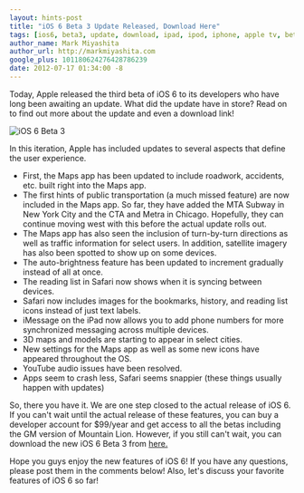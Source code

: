```yaml
---
layout: hints-post
title: "iOS 6 Beta 3 Update Released, Download Here"
tags: [ios6, beta3, update, download, ipad, ipod, iphone, apple tv, beta, apple]
author_name: Mark Miyashita
author_url: http://markmiyashita.com
google_plus: 101180624276428786239
date: 2012-07-17 01:34:00 -8
---
```


Today, Apple released the third beta of iOS 6 to its developers who have long been awaiting an update. What did the update have in store? Read on to find out more about the update and even a download link!

<img class="clear blog-image-full-border" src="{{site.url}}/images/ios-beta-3.png" title="iOS 6 Beta 3">

In this iteration, Apple has included updates to several aspects that define the user experience.

* First, the Maps app has been updated to include roadwork, accidents, etc. built right into the Maps app.
* The first hints of public transportation (a much missed feature) are now included in the Maps app. So far, they have added the MTA Subway in New York City and the CTA and Metra in Chicago. Hopefully, they can continue moving west with this before the actual update rolls out.
* The Maps app has also seen the inclusion of turn-by-turn directions as well as traffic information for select users. In addition, satellite imagery has also been spotted to show up on some devices.
* The auto-brightness feature has been updated to increment gradually instead of all at once.
* The reading list in Safari now shows when it is syncing between devices.
* Safari now includes images for the bookmarks, history, and reading list icons instead of just text labels.
* iMessage on the iPad now allows you to add phone numbers for more synchronized messaging across multiple devices.
* 3D maps and models are starting to appear in select cities.
* New settings for the Maps app as well as some new icons have appeared throughout the OS.
* YouTube audio issues have been resolved.
* Apps seem to crash less, Safari seems snappier (these things usually happen with updates)

So, there you have it. We are one step closed to the actual release of iOS 6. If you can't wait until the actual release of these features, you can buy a developer account for $99/year and get access to all the betas including the GM version of Mountain Lion. However, if you still can't wait, you can download the new iOS 6 Beta 3 from <a href="http://imzdl.tumblr.com/">here.</a>

Hope you guys enjoy the new features of iOS 6! If you have any questions, please post them in the comments below! Also, let's discuss your favorite features of iOS 6 so far!